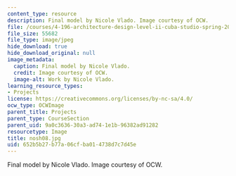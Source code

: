 ```yaml
---
content_type: resource
description: Final model by Nicole Vlado. Image courtesy of OCW.
file: /courses/4-196-architecture-design-level-ii-cuba-studio-spring-2004/652b5b27b77a06cfba014738d7c7d45e_nosh08.jpg
file_size: 55682
file_type: image/jpeg
hide_download: true
hide_download_original: null
image_metadata:
  caption: Final model by Nicole Vlado.
  credit: Image courtesy of OCW.
  image-alt: Work by Nicole Vlado.
learning_resource_types:
- Projects
license: https://creativecommons.org/licenses/by-nc-sa/4.0/
ocw_type: OCWImage
parent_title: Projects
parent_type: CourseSection
parent_uid: 9a0c3636-30a3-ad74-1e1b-96382ad91282
resourcetype: Image
title: nosh08.jpg
uid: 652b5b27-b77a-06cf-ba01-4738d7c7d45e
---
```

Final model by Nicole Vlado. Image courtesy of OCW.